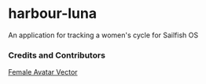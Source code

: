 # harbour-luna
An application for tracking a women's cycle for Sailfish OS

### Credits and Contributors
[Female Avatar Vector](http://4-designer.com/2013/03/Female-Avatar-Vector/)
